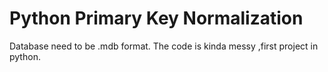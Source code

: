# Python Primary Key Normalization

Database need to be .mdb format.
The code is kinda messy ,first project in python.
